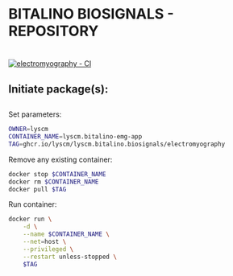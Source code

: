 # BITALINO BIOSIGNALS - REPOSITORY <h1> 

[![electromyography - CI](https://github.com/lyscm/lyscm.bitalino.biosignals/actions/workflows/electromyography-CI.yml/badge.svg?branch=master)](https://github.com/lyscm/lyscm.bitalino.biosignals/actions/workflows/electromyography-CI.yml)

## Initiate package(s): <h2> 

Set parameters:

```bash
OWNER=lyscm
CONTAINER_NAME=lyscm.bitalino-emg-app
TAG=ghcr.io/lyscm/lyscm.bitalino.biosignals/electromyography
```
Remove any existing container:

```bash
docker stop $CONTAINER_NAME
docker rm $CONTAINER_NAME
docker pull $TAG
```

Run container:

```bash
docker run \
    -d \
    --name $CONTAINER_NAME \
    --net=host \
    --privileged \
    --restart unless-stopped \
    $TAG
```
